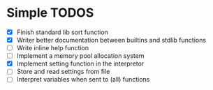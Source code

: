 Simple TODOS
============

* [x] Finish standard lib sort function
* [x] Writer better documentation between builtins and stdlib functions
* [ ] Write inline help function
* [ ] Implement a memory pool allocation system
* [x] Implement setting function in the interpretor
* [ ] Store and read settings from file
* [ ] Interpret variables when sent to (all) functions
